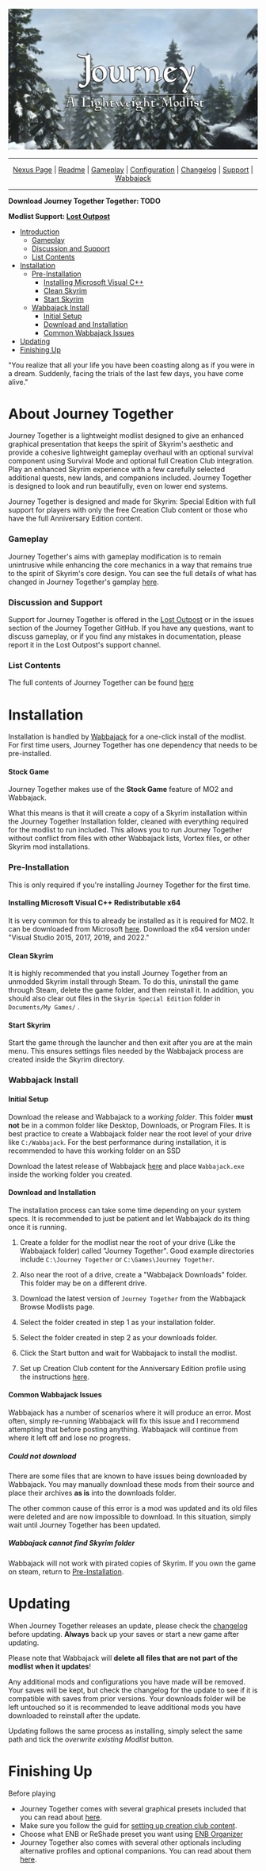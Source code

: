 <a href="https://raw.githubusercontent.com/Lost-Outpost/journey-together/main/images/Jourmby.png"><img src="/images/Journey Banner3.webp" target="_blank"></a>

---

<p align="center">
<a href="https://www.nexusmods.com/skyrimspecialedition/mods/65229"?>Nexus Page</a> | <a href="https://github.com/Lost-Outpost/journey-together/blob/main/README.md"?>Readme</a> | <a href= "https://github.com/Lost-Outpost/journey-together/blob/main/GAMEPLAY.md"?>Gameplay</a> | <a href= "https://github.com/Lost-Outpost/journey-together/blob/main/CONFIGURATION.md"?>Configuration</a> | <a href="https://github.com/Lost-Outpost/journey-together/blob/main/CHANGELOG.md"?>Changelog</a> | <a href="https://github.com/Lost-Outpost/journey-together/blob/main/SUPPORT.md"?>Support</a> | <a href="https://www.wabbajack.org/">Wabbajack</a>
</p>

---

**Download Journey Together Together: TODO**

**Modlist Support: [Lost Outpost](https://discord.gg/WF66mMu)**

- [Introduction](#about-journey-together)
	- [Gameplay](#gameplay)
	- [Discussion and Support](#discussion-and-support)
	- [List Contents](#list-contents)
- [Installation](#installation)
	- [Pre-Installation](#pre-installation)
		- [Installing Microsoft Visual C++](#installing-microsoft-visual-c++-redistributable-x64)
		- [Clean Skyrim](#clean-skyrim)
		- [Start Skyrim](#start-skyrim)
	- [Wabbajack Install](#wabbajack-install)
		- [Initial Setup](#initial-setup)
		- [Download and Installation](#download-and-installation)
		- [Common Wabbajack Issues](#common-wabbajack-issues)
- [Updating](#updating)
- [Finishing Up](#finishing-up)

"You realize that all your life you have been coasting along as if you were in a dream. Suddenly, facing the trials of the last few days, you have come alive."

# About Journey Together

Journey Together is a lightweight modlist designed to give an enhanced graphical presentation that keeps the spirit of Skyrim's aesthetic and provide a cohesive lightweight gameplay overhaul with an optional survival component using Survival Mode and optional full Creation Club integration. Play an enhanced Skyrim experience with a few carefully selected additional quests, new lands, and companions included. Journey Together is designed to look and run beautifully, even on lower end systems.

Journey Together is designed and made for Skyrim: Special Edition with full support for players with only the free Creation Club content or those who have the full Anniversary Edition content.

### Gameplay

Journey Together's aims with gameplay modification is to remain unintrusive while enhancing the core mechanics in a way that remains true to the spirit of Skyrim's core design. You can see the full details of what has changed in Journey Together's gamplay [here](https://github.com/Lost-Outpost/journey-together/blob/main/GAMEPLAY.md).

### Discussion and Support

Support for Journey Together is offered in the [Lost Outpost](https://discord.gg/WF66mMu) or in the issues section of the Journey Together GitHub. If you have any questions, want to discuss gameplay, or if you find any mistakes in documentation, please report it in the Lost Outpost's support channel.

### List Contents

The full contents of Journey Together can be found [here](https://loadorderlibrary.com/lists/journey-together)

# Installation

Installation is handled by [Wabbajack](https://www.wabbajack.org/#/) for a one-click install of the modlist. For first time users, Journey Together has one dependency that needs to be pre-installed.

#### Stock Game
Journey Together makes use of the **Stock Game** feature of MO2 and Wabbajack.

What this means is that it will create a copy of a Skyrim installation within the Journey Together Installation folder, cleaned with everything required for the modlist to run included. This allows you to run Journey Together without conflict from files with other Wabbajack lists, Vortex files, or other Skyrim mod installations.

### Pre-Installation

This is only required if you're installing Journey Together for the first time.

#### Installing Microsoft Visual C++ Redistributable x64

It is very common for this to already be installed as it is required for MO2. It can be downloaded from Microsoft [here](https://docs.microsoft.com/en-us/cpp/windows/latest-supported-vc-redist). Download the x64 version under "Visual Studio 2015, 2017, 2019, and 2022."

#### Clean Skyrim
It is highly recommended that you install Journey Together from an unmodded Skyrim install through Steam. To do this, uninstall the game through Steam, delete the game folder, and then reinstall it. In addition, you should also clear out files in the `Skyrim Special Edition` folder in `Documents/My Games/` .

#### Start Skyrim
Start the game through the launcher and then exit after you are at the main menu. This ensures settings files needed by the Wabbajack process are created inside the Skyrim directory.

### Wabbajack Install

#### Initial Setup
Download the release and Wabbajack to a _working folder_. This folder **must not** be in a common folder like Desktop, Downloads, or Program Files. It is best practice to create a Wabbajack folder near the root level of your drive like `C:/Wabbajack`. For the best performance during installation, it is recommended to have this working folder on an SSD

Download the latest release of Wabbajack [here](https://www.wabbajack.org/#/) and place `Wabbajack.exe` inside the working folder you created.

#### Download and Installation
The installation process can take some time depending on your system specs. It is recommended to just be patient and let Wabbajack do its thing once it is running.

1. Create a folder for the modlist near the root of your drive (Like the Wabbajack folder) called "Journey Together". Good example directories include `C:\Journey Together` or `C:\Games\Journey Together`.
  
2. Also near the root of a drive, create a "Wabbajack Downloads" folder. This folder may be on a different drive.
  
3. Download the latest version of `Journey Together` from the Wabbajack Browse Modlists page.
  
4. Select the folder created in step 1 as your installation folder.
  
5. Select the folder created in step 2 as your downloads folder.
  
6. Click the Start button and wait for Wabbajack to install the modlist.

7. Set up Creation Club content for the Anniversary Edition profile using the instructions [here](https://github.com/Lost-Outpost/journey-together/blob/main/CONFIGURATION.md#anniversary-edition).
  

#### Common Wabbajack Issues
Wabbajack has a number of scenarios where it will produce an error. Most often, simply re-running Wabbajack will fix this issue and I recommend attempting that before posting anything. Wabbajack will continue from where it left off and lose no progress.

##### Could not download
There are some files that are known to have issues being downloaded by Wabbajack. You may manually download these mods from their source and place their archives **as is** into the downloads folder.

The other common cause of this error is a mod was updated and its old files were deleted and are now impossible to download. In this situation, simply wait until Journey Together has been updated.

##### Wabbajack cannot find Skyrim folder
Wabbajack will not work with pirated copies of Skyrim. If you own the game on steam, return to [Pre-Installation](#pre-installation).

# Updating
When Journey Together releases an update, please check the [changelog](https://github.com/Lost-Outpost/journey-together/blob/main/CHANGELOG.md) before updating. **Always** back up your saves or start a new game after updating.

Please note that Wabbajack will **delete all files that are not part of the modlist when it updates**! 

Any additional mods and configurations you have made will be removed. Your saves will be kept, but check the changelog for the update to see if it is compatible with saves from prior versions. Your downloads folder will be left untouched so it is recommended to leave additional mods you have downloaded to reinstall after the update.

Updating follows the same process as installing, simply select the same path and tick the _overwrite existing Modlist_ button.

# Finishing Up
Before playing
- Journey Together comes with several graphical presets included that you can read about [here](https://github.com/Lost-Outpost/journey-together/blob/main/CONFIGURATION.md#graphics-options).
- Make sure you follow the guid for [setting up creation club content](https://github.com/Lost-Outpost/journey-together/blob/main/CONFIGURATION.md#anniversary-edition).
- Choose what ENB or ReShade preset you want using [ENB Organizer](https://github.com/Lost-Outpost/journey-together/blob/main/CONFIGURATION.md#enb-organizer)
- Journey Together also comes with several other optionals including alternative profiles and optional companions. You can read about them [here](https://github.com/Lost-Outpost/journey-together/blob/main/CONFIGURATION.md#optionals).
